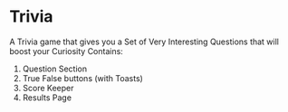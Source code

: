 # Trivia

A Trivia game that gives you a Set of Very Interesting Questions that will boost your Curiosity
Contains:
1. Question Section
2. True False buttons (with Toasts)
3. Score Keeper
4. Results Page

